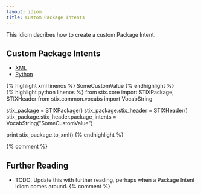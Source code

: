 ```yaml
---
layout: idiom
title: Custom Package Intents
---
```


This idiom decribes how to create a custom Package Intent.

## Custom Package Intents

<ul class="nav nav-tabs">
  <li class="active"><a href="#custom-package-intents-xml" data-toggle="tab">XML</a></li>
  <li><a href="#header-markings-python" data-toggle="tab">Python</a></li>
</ul>
<div class="tab-content">
  <div class="tab-pane active" id="custom-package-intents-xml">
{% highlight xml linenos %}
<stix:STIX_Package>
  <stix:STIX_Header>
    <stix:Package_Intent>SomeCustomValue</stix:Package_Intent>
  </stix:STIX_Header>
</stix:STIX_Package>
{% endhighlight %}
  </div>
  <div class="tab-pane" id="custom-package-intents-python">
{% highlight python linenos %}
from stix.core import STIXPackage, STIXHeader
from stix.common.vocabs import VocabString

stix_package = STIXPackage()
stix_package.stix_header = STIXHeader()
stix_package.stix_header.package_intents = VocabString("SomeCustomValue")

print stix_package.to_xml()
{% endhighlight %}
  </div>
</div>

{% comment %}
## Further Reading

* TODO: Update this with further reading, perhaps when a Package Intent idiom comes around.
{% comment %}
